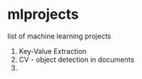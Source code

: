 # mlprojects
list of machine learning projects

1. Key-Value Extraction
2. CV - object detection in documents
3. 
